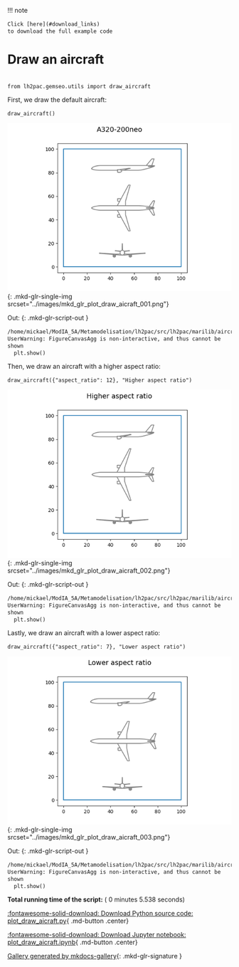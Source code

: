 
<!--
 DO NOT EDIT.
 THIS FILE WAS AUTOMATICALLY GENERATED BY mkdocs-gallery.
 TO MAKE CHANGES, EDIT THE SOURCE PYTHON FILE:
 "docs/scripts/examples/plot_draw_aicraft.py"
 LINE NUMBERS ARE GIVEN BELOW.
-->

!!! note

    Click [here](#download_links)
    to download the full example code

# Draw an aircraft

<!-- GENERATED FROM PYTHON SOURCE LINES 2-5 -->

```{.python }

from lh2pac.gemseo.utils import draw_aircraft

```








<!-- GENERATED FROM PYTHON SOURCE LINES 6-8 -->

First,
we draw the default aircraft:

<!-- GENERATED FROM PYTHON SOURCE LINES 8-10 -->

```{.python }
draw_aircraft()

```


![A320-200neo](./images/mkd_glr_plot_draw_aicraft_001.png){: .mkd-glr-single-img srcset="../images/mkd_glr_plot_draw_aicraft_001.png"}

Out:
{: .mkd-glr-script-out }

```{.shell .mkd-glr-script-out-disp }
/home/mickael/ModIA_5A/Metamodelisation/lh2pac/src/lh2pac/marilib/aircraft/tool/drawing.py:287: UserWarning: FigureCanvasAgg is non-interactive, and thus cannot be shown
  plt.show()

```





<!-- GENERATED FROM PYTHON SOURCE LINES 11-13 -->

Then,
we draw an aircraft with a higher aspect ratio:

<!-- GENERATED FROM PYTHON SOURCE LINES 13-15 -->

```{.python }
draw_aircraft({"aspect_ratio": 12}, "Higher aspect ratio")

```


![Higher aspect ratio](./images/mkd_glr_plot_draw_aicraft_002.png){: .mkd-glr-single-img srcset="../images/mkd_glr_plot_draw_aicraft_002.png"}

Out:
{: .mkd-glr-script-out }

```{.shell .mkd-glr-script-out-disp }
/home/mickael/ModIA_5A/Metamodelisation/lh2pac/src/lh2pac/marilib/aircraft/tool/drawing.py:287: UserWarning: FigureCanvasAgg is non-interactive, and thus cannot be shown
  plt.show()

```





<!-- GENERATED FROM PYTHON SOURCE LINES 16-18 -->

Lastly,
we draw an aircraft with a lower aspect ratio:

<!-- GENERATED FROM PYTHON SOURCE LINES 18-19 -->

```{.python }
draw_aircraft({"aspect_ratio": 7}, "Lower aspect ratio")
```


![Lower aspect ratio](./images/mkd_glr_plot_draw_aicraft_003.png){: .mkd-glr-single-img srcset="../images/mkd_glr_plot_draw_aicraft_003.png"}

Out:
{: .mkd-glr-script-out }

```{.shell .mkd-glr-script-out-disp }
/home/mickael/ModIA_5A/Metamodelisation/lh2pac/src/lh2pac/marilib/aircraft/tool/drawing.py:287: UserWarning: FigureCanvasAgg is non-interactive, and thus cannot be shown
  plt.show()

```






**Total running time of the script:** ( 0 minutes  5.538 seconds)

<div id="download_links"></div>



[:fontawesome-solid-download: Download Python source code: plot_draw_aicraft.py](./plot_draw_aicraft.py){ .md-button .center}

[:fontawesome-solid-download: Download Jupyter notebook: plot_draw_aicraft.ipynb](./plot_draw_aicraft.ipynb){ .md-button .center}


[Gallery generated by mkdocs-gallery](https://mkdocs-gallery.github.io){: .mkd-glr-signature }
